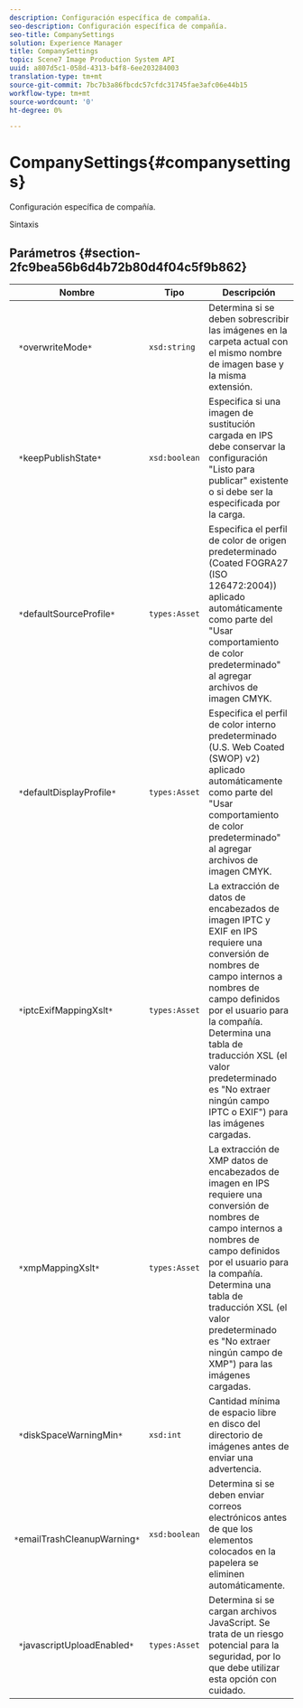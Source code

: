 ```yaml
---
description: Configuración específica de compañía.
seo-description: Configuración específica de compañía.
seo-title: CompanySettings
solution: Experience Manager
title: CompanySettings
topic: Scene7 Image Production System API
uuid: a807d5c1-058d-4313-b4f8-6ee203284003
translation-type: tm+mt
source-git-commit: 7bc7b3a86fbcdc57cfdc31745fae3afc06e44b15
workflow-type: tm+mt
source-wordcount: '0'
ht-degree: 0%

---
```



# CompanySettings{#companysettings}

Configuración específica de compañía.

Sintaxis

## Parámetros {#section-2fc9bea56b6d4b72b80d4f04c5f9b862}

| Nombre | Tipo | Descripción |
|---|---|---|
| ` *`overwriteMode`*` | `xsd:string` | Determina si se deben sobrescribir las imágenes en la carpeta actual con el mismo nombre de imagen base y la misma extensión. |
| ` *`keepPublishState`*` | `xsd:boolean` | Especifica si una imagen de sustitución cargada en IPS debe conservar la configuración &quot;Listo para publicar&quot; existente o si debe ser la especificada por la carga. |
| ` *`defaultSourceProfile`*` | `types:Asset` | Especifica el perfil de color de origen predeterminado (Coated FOGRA27 (ISO 126472:2004)) aplicado automáticamente como parte del &quot;Usar comportamiento de color predeterminado&quot; al agregar archivos de imagen CMYK. |
| ` *`defaultDisplayProfile`*` | `types:Asset` | Especifica el perfil de color interno predeterminado (U.S. Web Coated (SWOP) v2) aplicado automáticamente como parte del &quot;Usar comportamiento de color predeterminado&quot; al agregar archivos de imagen CMYK. |
| ` *`iptcExifMappingXslt`*` | `types:Asset` | La extracción de datos de encabezados de imagen IPTC y EXIF en IPS requiere una conversión de nombres de campo internos a nombres de campo definidos por el usuario para la compañía. Determina una tabla de traducción XSL (el valor predeterminado es &quot;No extraer ningún campo IPTC o EXIF&quot;) para las imágenes cargadas. |
| ` *`xmpMappingXslt`*` | `types:Asset` | La extracción de XMP datos de encabezados de imagen en IPS requiere una conversión de nombres de campo internos a nombres de campo definidos por el usuario para la compañía. Determina una tabla de traducción XSL (el valor predeterminado es &quot;No extraer ningún campo de XMP&quot;) para las imágenes cargadas. |
| ` *`diskSpaceWarningMin`*` | `xsd:int` | Cantidad mínima de espacio libre en disco del directorio de imágenes antes de enviar una advertencia. |
| ` *`emailTrashCleanupWarning`*` | `xsd:boolean` | Determina si se deben enviar correos electrónicos antes de que los elementos colocados en la papelera se eliminen automáticamente. |
| ` *`javascriptUploadEnabled`*` | `types:Asset` | Determina si se cargan archivos JavaScript. Se trata de un riesgo potencial para la seguridad, por lo que debe utilizar esta opción con cuidado. |

